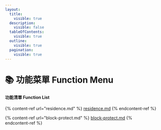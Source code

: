 ```yaml
---
layout:
  title:
    visible: true
  description:
    visible: false
  tableOfContents:
    visible: true
  outline:
    visible: true
  pagination:
    visible: true
---
```


# 📚 功能菜單 Function Menu

#### 功能清單 Function List

{% content-ref url="residence.md" %}
[residence.md](residence.md)
{% endcontent-ref %}

{% content-ref url="block-protect.md" %}
[block-protect.md](block-protect.md)
{% endcontent-ref %}
